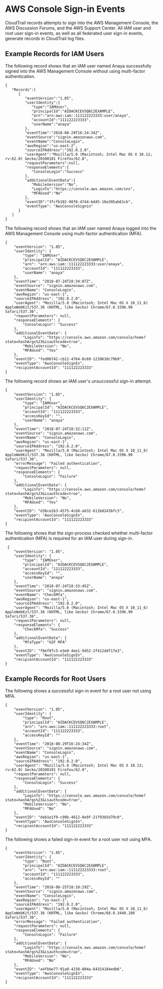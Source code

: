 # AWS Console Sign\-in Events<a name="cloudtrail-event-reference-aws-console-sign-in-events"></a>

CloudTrail records attempts to sign into the AWS Management Console, the AWS Discussion Forums, and the AWS Support Center\. All IAM user and root user sign\-in events, as well as all federated user sign\-in events, generate records in CloudTrail log files\. 

## Example Records for IAM Users<a name="cloudtrail-event-reference-aws-console-sign-in-events-iam-user"></a>

The following record shows that an IAM user named Anaya successfully signed into the AWS Management Console without using multi\-factor authentication\. 

```
{
   "Records":[
      {
         "eventVersion":"1.05",
         "userIdentity":{
            "type":"IAMUser",
            "principalId":"AIDACKCEVSQ6C2EXAMPLE",
            "arn":"arn:aws:iam::111122223333:user/anaya",
            "accountId":"111122223333",
            "userName":"anaya"
         },
         "eventTime":"2018-08-29T16:24:34Z",
         "eventSource":"signin.amazonaws.com",
         "eventName":"ConsoleLogin",
         "awsRegion":"us-east-2",
         "sourceIPAddress":"192.0.2.0",
         "userAgent":"Mozilla/5.0 (Macintosh; Intel Mac OS X 10.12; rv:62.0) Gecko/20100101 Firefox/62.0",
         "requestParameters":null,
         "responseElements":{
            "ConsoleLogin":"Success"
         },
         "additionalEventData":{
            "MobileVersion":"No",
            "LoginTo":"https://console.aws.amazon.com/sns",
            "MFAUsed":"No"
         },
         "eventID":"3fcfb182-98f8-4744-bd45-10a395ab61cb",
         "eventType": "AwsConsoleSignin"
      }
   ]
}
```

The following record shows that an IAM user named Anaya logged into the AWS Management Console using multi\-factor authentication \(MFA\)\. 

```
{
    "eventVersion": "1.05",
    "userIdentity": {
        "type": "IAMUser",
        "principalId": "AIDACKCEVSQ6C2EXAMPLE",
        "arn": "arn:aws:iam::111122223333:user/anaya",
        "accountId": "111122223333",
        "userName": "anaya"
    },
    "eventTime": "2018-07-24T18:34:07Z",
    "eventSource": "signin.amazonaws.com",
    "eventName": "ConsoleLogin",
    "awsRegion": "us-east-1",
    "sourceIPAddress": "192.0.2.0",
    "userAgent": "Mozilla/5.0 (Macintosh; Intel Mac OS X 10_11_6) AppleWebKit/537.36 (KHTML, like Gecko) Chrome/67.0.3396.99 Safari/537.36",
    "requestParameters": null,
    "responseElements": {
        "ConsoleLogin": "Success"
    },
    "additionalEventData": {
        "LoginTo": "https://console.aws.amazon.com/console/home?state=hashArgs%23&isauthcode=true",
        "MobileVersion": "No",
        "MFAUsed": "Yes"
    },
    "eventID": "fed06f42-cb12-4764-8c69-121063dc79b9",
    "eventType": "AwsConsoleSignIn",
    "recipientAccountId": "111122223333"
}
```

The following record shows an IAM user's unsuccessful sign\-in attempt\. 

```
{
    "eventVersion": "1.05",
    "userIdentity": {
        "type": "IAMUser",
        "principalId": "AIDACKCEVSQ6C2EXAMPLE",
        "accountId": "111122223333",
        "accessKeyId": "",
        "userName": "anaya"
    },
    "eventTime": "2018-07-24T18:32:11Z",
    "eventSource": "signin.amazonaws.com",
    "eventName": "ConsoleLogin",
    "awsRegion": "us-east-1",
    "sourceIPAddress": "192.0.2.0",
    "userAgent": "Mozilla/5.0 (Macintosh; Intel Mac OS X 10_11_6) AppleWebKit/537.36 (KHTML, like Gecko) Chrome/67.0.3396.99 Safari/537.36",
    "errorMessage": "Failed authentication",
    "requestParameters": null,
    "responseElements": {
        "ConsoleLogin": "Failure"
    },
    "additionalEventData": {
        "LoginTo": "https://console.aws.amazon.com/console/home?state=hashArgs%23&isauthcode=true",
        "MobileVersion": "No",
        "MFAUsed": "Yes"
    },
    "eventID": "d38ce1b3-4575-4cb8-a632-611b8243bfc3",
    "eventType": "AwsConsoleSignIn",
    "recipientAccountId": "111122223333"
}
```

The following shows that the sign\-process checked whether multi\-factor authentication \(MFA\) is required for an IAM user during sign\-in\.

```
 {
    "eventVersion": "1.05",
    "userIdentity": {
        "type": "IAMUser",
        "principalId": "AIDACKCEVSQ6C2EXAMPLE",
        "accountId": "111122223333",
        "accessKeyId": "",
        "userName": "anaya"
    },
    "eventTime": "2018-07-24T18:33:45Z",
    "eventSource": "signin.amazonaws.com",
    "eventName": "CheckMfa",
    "awsRegion": "us-east-1",
    "sourceIPAddress": "192.0.2.0",
    "userAgent": "Mozilla/5.0 (Macintosh; Intel Mac OS X 10_11_6) AppleWebKit/537.36 (KHTML, like Gecko) Chrome/67.0.3396.99 Safari/537.36",
    "requestParameters": null,
    "responseElements": {
        "CheckMfa": "Success"
    },
    "additionalEventData": {
        "MfaType": "U2F MFA"
    },
    "eventID": "f8ef8fc5-e3e8-4ee1-9d52-2f412ddf17e3",
    "eventType": "AwsConsoleSignIn",
    "recipientAccountId": "111122223333"
}
```

## Example Records for Root Users<a name="cloudtrail-event-reference-aws-console-sign-in-events-root"></a>

The following shows a successful sign\-in event for a root user not using MFA\.

```
{
    "eventVersion": "1.05",
    "userIdentity": {
        "type": "Root",
        "principalId": "AIDACKCEVSQ6C2EXAMPLE",
        "arn": "arn:aws:iam::111122223333:root",
        "accountId": "111122223333",
        "accessKeyId": ""
    },
    "eventTime": "2018-08-29T16:24:34Z",
    "eventSource": "signin.amazonaws.com",
    "eventName": "ConsoleLogin",
    "awsRegion": "us-east-1",
    "sourceIPAddress": "192.0.2.0",
    "userAgent": "Mozilla/5.0 (Macintosh; Intel Mac OS X 10.12; rv:62.0) Gecko/20100101 Firefox/62.0",
    "requestParameters": null,
    "responseElements": {
        "ConsoleLogin": "Success"
    },
    "additionalEventData": {
        "LoginTo": "https://console.aws.amazon.com/console/home?state=hashArgs%23&isauthcode=true",
        "MobileVersion": "No",
        "MFAUsed": "No"
    },
    "eventID": "deb1e1f9-c99b-4612-8e9f-21f93b5d79c0",
    "eventType": "AwsConsoleSignIn",
    "recipientAccountId": "111122223333"
}
```

The following shows a failed sign\-in event for a root user not using MFA\.

```
{
    "eventVersion": "1.05",
    "userIdentity": {
        "type": "Root",
        "principalId": "AIDACKCEVSQ6C2EXAMPLE",
        "arn": "arn:aws:iam::111122223333:root",
        "accountId": "111122223333",
        "accessKeyId": ""
    },
    "eventTime": "2018-08-25T18:10:29Z",
    "eventSource": "signin.amazonaws.com",
    "eventName": "ConsoleLogin",
    "awsRegion": "us-east-1",
    "sourceIPAddress": "192.0.2.0",
    "userAgent": "Mozilla/5.0 (Macintosh; Intel Mac OS X 10_11_6) AppleWebKit/537.36 (KHTML, like Gecko) Chrome/68.0.3440.106 Safari/537.36",
    "errorMessage": "Failed authentication",
    "requestParameters": null,
    "responseElements": {
        "ConsoleLogin": "Failure"
    },
    "additionalEventData": {
        "LoginTo": "https://console.aws.amazon.com/console/home?state=hashArgs%23&isauthcode=true",
        "MobileVersion": "No",
        "MFAUsed": "No"
    },
    "eventID": "a4fbbe77-91a0-4238-804a-64314184edb6",
    "eventType": "AwsConsoleSignIn",
    "recipientAccountId": "111122223333"
}
```